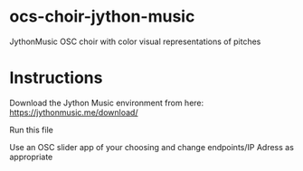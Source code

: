 # ocs-choir-jython-music
JythonMusic OSC choir with color visual representations of pitches

# Instructions
Download the Jython Music environment from here: https://jythonmusic.me/download/

Run this file

Use an OSC slider app of your choosing and change endpoints/IP Adress as appropriate

